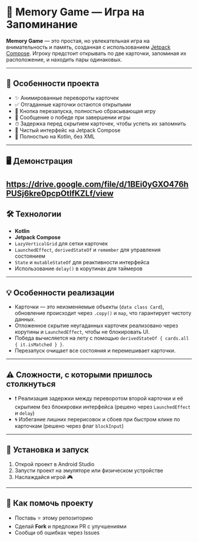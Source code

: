 # 🧠 Memory Game — Игра на Запоминание

**Memory Game** — это простая, но увлекательная игра на внимательность и память, созданная с использованием [Jetpack Compose](https://developer.android.com/jetpack/compose). Игроку предстоит открывать по две карточки, запоминая их расположение, и находить пары одинаковых.

---

## 🚀 Особенности проекта

- ✨ Анимированные перевороты карточек
- ✅ Отгаданные карточки остаются открытыми
- 🧩 Кнопка перезапуска, полностью сбрасывающая игру
- 🏁 Сообщение о победе при завершении игры
- ⏱ Задержка перед скрытием карточек, чтобы успеть их запомнить
- 🎨 Чистый интерфейс на Jetpack Compose
- 🧪 Полностью на Kotlin, без XML

---

## 🖥 Демонстрация
https://drive.google.com/file/d/1BEi0yGXO476hPUSj6kre0pcpOtlfKZLf/view
---

## 🛠 Технологии

- **Kotlin**
- **Jetpack Compose**
- `LazyVerticalGrid` для сетки карточек
- `LaunchedEffect`, `derivedStateOf` и `remember` для управления состоянием
- `State` и `mutableStateOf` для реактивности интерфейса
- Использование `delay()` в корутинах для таймеров

---

## 💡 Особенности реализации

- Карточки — это неизменяемые объекты (`data class Card`), обновление происходит через `.copy()` и `map`, что гарантирует чистоту данных.
- Отложенное скрытие неугаданных карточек реализовано через корутины и `LaunchedEffect`, чтобы не блокировать UI.
- Победа вычисляется на лету с помощью `derivedStateOf { cards.all { it.isMatched } }`.
- Перезапуск очищает все состояния и перемешивает карточки.

---

## ⚠️ Сложности, с которыми пришлось столкнуться

- ❗ Реализация задержки между переворотом второй карточки и её скрытием без блокировки интерфейса (решено через `LaunchedEffect` и `delay`)
- 🌀 Избегание лишних перерисовок и сбоев при быстром клике по карточкам (решено через флаг `blockInput`)

---

## 🧰 Установка и запуск

1. Открой проект в Android Studio
2. Запусти проект на эмуляторе или физическом устройстве
3. Наслаждайся игрой 🎮

---

## 🤝 Как помочь проекту

- Поставь ⭐ этому репозиторию
- Сделай **Fork** и предложи PR с улучшениями
- Сообщи об ошибках через Issues
